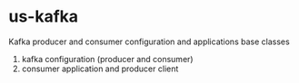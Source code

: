 # us-kafka
Kafka producer and consumer configuration and applications
base classes

1. kafka configuration (producer and consumer)
2. consumer application and producer client
